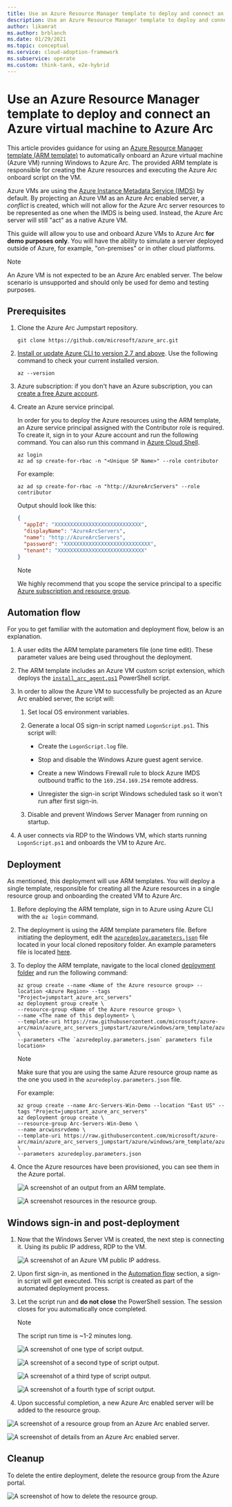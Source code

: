 ```yaml
---
title: Use an Azure Resource Manager template to deploy and connect an Azure virtual machine to Azure Arc
description: Use an Azure Resource Manager template to deploy and connect an Azure virtual machine to Azure Arc.
author: likamrat
ms.author: brblanch
ms.date: 01/29/2021
ms.topic: conceptual
ms.service: cloud-adoption-framework
ms.subservice: operate
ms.custom: think-tank, e2e-hybrid
---
```


# Use an Azure Resource Manager template to deploy and connect an Azure virtual machine to Azure Arc

This article provides guidance for using an [Azure Resource Manager template (ARM template)](/azure/azure-resource-manager/templates/overview) to automatically onboard an Azure virtual machine (Azure VM) running Windows to Azure Arc. The provided ARM template is responsible for creating the Azure resources and executing the Azure Arc onboard script on the VM.

Azure VMs are using the [Azure Instance Metadata Service (IMDS)](/azure/virtual-machines/windows/instance-metadata-service) by default. By projecting an Azure VM as an Azure Arc enabled server, a *conflict* is created, which will not allow for the Azure Arc server resources to be represented as one when the IMDS is being used. Instead, the Azure Arc server will still "act" as a native Azure VM.

This guide will allow you to use and onboard Azure VMs to Azure Arc **for demo purposes only**. You will have the ability to simulate a server deployed outside of Azure, for example, "on-premises" or in other cloud platforms.

> [!NOTE]
> An Azure VM is not expected to be an Azure Arc enabled server. The below scenario is unsupported and should only be used for demo and testing purposes.

## Prerequisites

1. Clone the Azure Arc Jumpstart repository.

    ```console
    git clone https://github.com/microsoft/azure_arc.git
    ```

2. [Install or update Azure CLI to version 2.7 and above](/cli/azure/install-azure-cli). Use the following command to check your current installed version.

    ```console
    az --version
    ```

3. Azure subscription: if you don't have an Azure subscription, you can [create a free Azure account](https://azure.microsoft.com/free/).

4. Create an Azure service principal.

    In order for you to deploy the Azure resources using the ARM template, an Azure service principal assigned with the Contributor role is required. To create it, sign in to your Azure account and run the following command. You can also run this command in [Azure Cloud Shell](https://shell.azure.com/).

    ```console
    az login
    az ad sp create-for-rbac -n "<Unique SP Name>" --role contributor
    ```

    For example:

    ```console
    az ad sp create-for-rbac -n "http://AzureArcServers" --role contributor
    ```

    Output should look like this:

    ```json
    {
      "appId": "XXXXXXXXXXXXXXXXXXXXXXXXXXXX",
      "displayName": "AzureArcServers",
      "name": "http://AzureArcServers",
      "password": "XXXXXXXXXXXXXXXXXXXXXXXXXXXX",
      "tenant": "XXXXXXXXXXXXXXXXXXXXXXXXXXXX"
    }
    ```

    > [!NOTE]
    > We highly recommend that you scope the service principal to a specific [Azure subscription and resource group](/cli/azure/ad/sp).

## Automation flow

For you to get familiar with the automation and deployment flow, below is an explanation.

1. A user edits the ARM template parameters file (one time edit). These parameter values are being used throughout the deployment.

2. The ARM template includes an Azure VM custom script extension, which deploys the [`install_arc_agent.ps1`](https://github.com/microsoft/azure_arc/blob/main/azure_arc_servers_jumpstart/azure/windows/arm_template/scripts/install_arc_agent.ps1) PowerShell script.

3. In order to allow the Azure VM to successfully be projected as an Azure Arc enabled server, the script will:

    1. Set local OS environment variables.

    2. Generate a local OS sign-in script named `LogonScript.ps1`. This script will:

        - Create the `LogonScript.log` file.

        - Stop and disable the Windows Azure guest agent service.

        - Create a new Windows Firewall rule to block Azure IMDS outbound traffic to the `169.254.169.254` remote address.

        - Unregister the sign-in script Windows scheduled task so it won't run after first sign-in.

    3. Disable and prevent Windows Server Manager from running on startup.

4. A user connects via RDP to the Windows VM, which starts running `LogonScript.ps1` and onboards the VM to Azure Arc.

## Deployment

As mentioned, this deployment will use ARM templates. You will deploy a single template, responsible for creating all the Azure resources in a single resource group and onboarding the created VM to Azure Arc.

1. Before deploying the ARM template, sign in to Azure using Azure CLI with the `az login` command.

2. The deployment is using the ARM template parameters file. Before initiating the deployment, edit the [`azuredeploy.parameters.json`](https://github.com/microsoft/azure_arc/blob/main/azure_arc_servers_jumpstart/azure/windows/arm_template/azuredeploy.parameters.json) file located in your local cloned repository folder. An example parameters file is located [here](https://github.com/microsoft/azure_arc/blob/main/azure_arc_servers_jumpstart/azure/windows/arm_template/azuredeploy.parameters.example.json).

3. To deploy the ARM template, navigate to the local cloned [deployment folder](https://github.com/microsoft/azure_arc/tree/main/azure_arc_servers_jumpstart/azure/windows/arm_template) and run the following command:

    ```console
    az group create --name <Name of the Azure resource group> --location <Azure Region> --tags "Project=jumpstart_azure_arc_servers"
    az deployment group create \
    --resource-group <Name of the Azure resource group> \
    --name <The name of this deployment> \
    --template-uri https://raw.githubusercontent.com/microsoft/azure-arc/main/azure_arc_servers_jumpstart/azure/windows/arm_template/azuredeploy.json \
    --parameters <The `azuredeploy.parameters.json` parameters file location>
    ```

    > [!NOTE]
    > Make sure that you are using the same Azure resource group name as the one you used in the `azuredeploy.parameters.json` file.

    For example:

    ```console
    az group create --name Arc-Servers-Win-Demo --location "East US" --tags "Project=jumpstart_azure_arc_servers"
    az deployment group create \
    --resource-group Arc-Servers-Win-Demo \
    --name arcwinsrvdemo \
    --template-uri https://raw.githubusercontent.com/microsoft/azure-arc/main/azure_arc_servers_jumpstart/azure/windows/arm_template/azuredeploy.json \
    --parameters azuredeploy.parameters.json
    ```

4. Once the Azure resources have been provisioned, you can see them in the Azure portal.

    ![A screenshot of an output from an ARM template.](./media/arm-template/template-windows-output.png)

    ![A screenshot resources in the resource group.](./media/arm-template/template-windows-resources.png)

## Windows sign-in and post-deployment

1. Now that the Windows Server VM is created, the next step is connecting it. Using its public IP address, RDP to the VM.

    ![A screenshot of an Azure VM public IP address.](./media/arm-template/template-windows-ip.png)

2. Upon first sign-in, as mentioned in the [Automation flow](#automation-flow) section, a sign-in script will get executed. This script is created as part of the automated deployment process.

3. Let the script run and **do not close** the PowerShell session. The session closes for you automatically once completed.

    > [!NOTE]
    > The script run time is ~1-2 minutes long.

    ![A screenshot of one type of script output.](./media/arm-template/template-windows-script-1.png)

    ![A screenshot of a second type of script output.](./media/arm-template/template-windows-script-2.png)

    ![A screenshot of a third type of script output.](./media/arm-template/template-windows-script-3.png)

    ![A screenshot of a fourth type of script output.](./media/arm-template/template-windows-script-4.png)

4. Upon successful completion, a new Azure Arc enabled server will be added to the resource group.

![A screenshot of a resource group from an Azure Arc enabled server.](./media/arm-template/template-windows-resource-gp.png)

![A screenshot of details from an Azure Arc enabled server.](./media/arm-template/template-windows-server-details.png)

## Cleanup

To delete the entire deployment, delete the resource group from the Azure portal.

![A screenshot of how to delete the resource group.](./media/arm-template/template-windows-delete.png)
